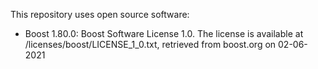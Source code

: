 This repository uses open source software:  
* Boost 1.80.0: Boost Software License 1.0. The license is available at /licenses/boost/LICENSE_1_0.txt, retrieved from boost.org on 02-06-2021  
